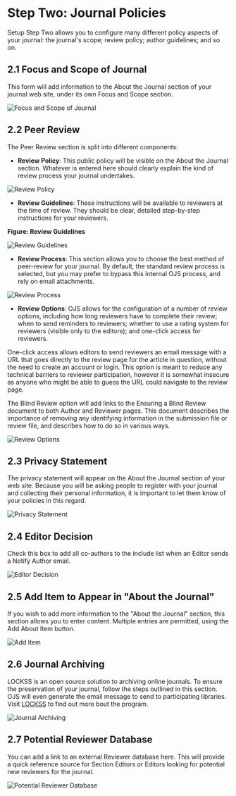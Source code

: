 # Step Two: Journal Policies

Setup Step Two allows you to configure many different policy aspects of your journal: the journal's scope; review policy; author guidelines; and so on.

## 2.1 Focus and Scope of Journal

This form will add information to the About the Journal section of your journal web site, under its own Focus and Scope section.

![Focus and Scope of Journal](images/chapter5/five_steps/focus_scope.png)

## 2.2 Peer Review

The Peer Review section is split into different components:

* **Review Policy**: This public policy will be visible on the About the Journal section. Whatever is entered here should clearly explain the kind of review process your journal undertakes.

![Review Policy](images/chapter5/five_steps/peer_review.png)

* **Review Guidelines**: These instructions will be available to reviewers at the time of review. They should be clear, detailed step-by-step instructions for your reviewers.

**Figure: Review Guidelines**  

![Review Guidelines](images/chapter5/five_steps/guidelines.png)

* **Review Process**: This section allows you to choose the best method of peer-review for your journal. By default, the standard review process is selected, but you may prefer to bypass this internal OJS process, and rely on email attachments.

![Review Process](images/chapter5/five_steps/process.png)

* **Review Options**: OJS allows for the configuration of a number of review options, including how long reviewers have to complete their review; when to send reminders to reviewers; whether to use a rating system for reviewers (visible only to the editors); and one-click access for reviewers.

One-click access allows editors to send reviewers an email message with a URL that goes directly to the review page for the article in question, without the need to create an account or login. This option is meant to reduce any technical barriers to reviewer participation, however it is somewhat insecure as anyone who might be able to guess the URL could navigate to the review page.

The Blind Review option will add links to the Ensuring a Blind Review document to both Author and Reviewer pages. This document describes the importance of removing any identifying information in the submission file or review file, and describes how to do so in various ways.

![Review Options](images/chapter5/five_steps/options.png)

## 2.3 Privacy Statement

The privacy statement will appear on the About the Journal section of your web site. Because you will be asking people to register with your journal and collecting their personal information, it is important to let them know of your policies in this regard.

![Privacy Statement](images/chapter5/five_steps/privacy.png)

## 2.4 Editor Decision

Check this box to add all co-authors to the include list when an Editor sends a Notify Author email.

![Editor Decision](images/chapter5/five_steps/editor_decision.png)

## 2.5 Add Item to Appear in "About the Journal"

If you wish to add more information to the "About the Journal" section, this section allows you to enter content. Multiple entries are permitted, using the Add About Item button.  

![Add Item](images/chapter5/five_steps/add_item.png)

## 2.6 Journal Archiving

LOCKSS is an open source solution to archiving online journals. To ensure the preservation of your journal, follow the steps outlined in this section. OJS will even generate the email message to send to participating libraries. Visit [LOCKSS](http://www.lockss.org/) to find out more bout the program.

![Journal Archiving](images/chapter5/five_steps/archiving.png)

## 2.7 Potential Reviewer Database

You can add a link to an external Reviewer database here. This will provide a quick reference source for Section Editors or Editors looking for potential new reviewers for the journal.

![Potential Reviewer Database](images/chapter5/five_steps/reviewer_database.png)
